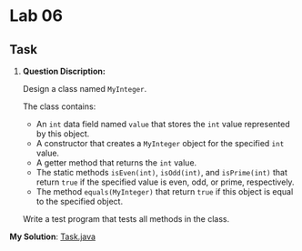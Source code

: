 # Lab 06

## Task

1. **Question Discription:**

    Design a class named `MyInteger`.

    The class contains:

      - An `int` data field named `value` that stores the `int` value represented by this object.
      - A constructor that creates a `MyInteger` object for the specified `int` value.
      - A getter method that returns the `int` value.
      - The static methods `isEven(int)`, `isOdd(int)`, and `isPrime(int)` that return `true` if the specified value is even, odd, or prime, respectively.
      - The method `equals(MyInteger)` that return `true` if this object is equal to the specified object.

    Write a test program that tests all methods in the class.

**My Solution**: [Task.java](Task.java)
